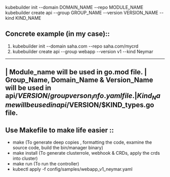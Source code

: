kubebuilder init --domain DOMAIN_NAME --repo MODULE_NAME
kubebuilder create api --group GROUP_NAME --version VERSION_NAME --kind KIND_NAME


## Concrete example (in my case)::
1) kubebuilder init --domain saha.com --repo saha.com/mycrd
2) kubebuilder create api --group webapp --version v1 --kind Neymar


-----
| Module_name will be used in go.mod file.
| Group_Name, Domain_Name & Version_Name will be used in api/$VERSION/groupverson_info.yaml file.
| Kind_Name will be used in api/$VERSION/$KIND_types.go file.
-----


## Use Makefile to make life easier :: 
- make (To generate deep copies , formatting the code, examine the source code, build the bin/manager binary)
- make install (To generate clusterrole, webhook & CRDs, apply the crds into cluster)
- make run (To run the controller)
- kubectl apply -f config/samples/webapp_v1_neymar.yaml